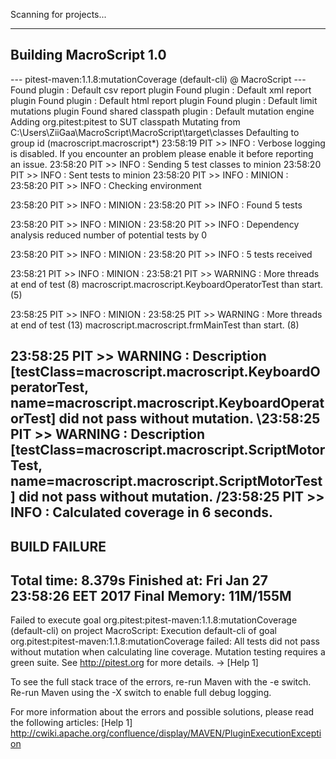Scanning for projects...
                                                                        
------------------------------------------------------------------------
Building MacroScript 1.0
------------------------------------------------------------------------

--- pitest-maven:1.1.8:mutationCoverage (default-cli) @ MacroScript ---
Found plugin : Default csv report plugin
Found plugin : Default xml report plugin
Found plugin : Default html report plugin
Found plugin : Default limit mutations plugin
Found shared classpath plugin : Default mutation engine
Adding org.pitest:pitest to SUT classpath
Mutating from C:\Users\ZiiGaa\MacroScript\MacroScript\target\classes
Defaulting to group id (macroscript.macroscript*)
23:58:19 PIT >> INFO : Verbose logging is disabled. If you encounter an problem please enable it before reporting an issue.
23:58:20 PIT >> INFO : Sending 5 test classes to minion
23:58:20 PIT >> INFO : Sent tests to minion
23:58:20 PIT >> INFO : MINION : 23:58:20 PIT >> INFO : Checking environment

23:58:20 PIT >> INFO : MINION : 23:58:20 PIT >> INFO : Found  5 tests

23:58:20 PIT >> INFO : MINION : 23:58:20 PIT >> INFO : Dependency analysis reduced number of potential tests by 0

23:58:20 PIT >> INFO : MINION : 23:58:20 PIT >> INFO : 5 tests received

23:58:21 PIT >> INFO : MINION : 23:58:21 PIT >> WARNING : More threads at end of test (8) macroscript.macroscript.KeyboardOperatorTest than start. (5)

23:58:25 PIT >> INFO : MINION : 23:58:25 PIT >> WARNING : More threads at end of test (13) macroscript.macroscript.frmMainTest than start. (8)

23:58:25 PIT >> WARNING : Description [testClass=macroscript.macroscript.KeyboardOperatorTest, name=macroscript.macroscript.KeyboardOperatorTest] did not pass without mutation.
\23:58:25 PIT >> WARNING : Description [testClass=macroscript.macroscript.ScriptMotorTest, name=macroscript.macroscript.ScriptMotorTest] did not pass without mutation.
/23:58:25 PIT >> INFO : Calculated coverage in 6 seconds.
------------------------------------------------------------------------
BUILD FAILURE
------------------------------------------------------------------------
Total time: 8.379s
Finished at: Fri Jan 27 23:58:26 EET 2017
Final Memory: 11M/155M
------------------------------------------------------------------------
Failed to execute goal org.pitest:pitest-maven:1.1.8:mutationCoverage (default-cli) on project MacroScript: Execution default-cli of goal org.pitest:pitest-maven:1.1.8:mutationCoverage failed: All tests did not pass without mutation when calculating line coverage. Mutation testing requires a green suite.
See http://pitest.org for more details.
-> [Help 1]

To see the full stack trace of the errors, re-run Maven with the -e switch.
Re-run Maven using the -X switch to enable full debug logging.

For more information about the errors and possible solutions, please read the following articles:
[Help 1] http://cwiki.apache.org/confluence/display/MAVEN/PluginExecutionException